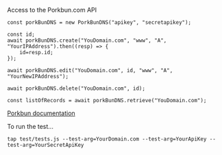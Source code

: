 
Access to the Porkbun.com API

```
const porkBunDNS = new PorkBunDNS("apikey", "secretapikey");

const id;
await porkBunDNS.create("YouDomain.com", "www", "A", "YourIPAddress").then((resp) => {
	id=resp.id;
});

await porkBunDNS.edit("YouDomain.com", id, "www", "A", "YourNewIPAddress");

await porkBunDNS.delete("YouDomain.com", id);

const listOfRecords = await porkBunDNS.retrieve("YouDomain.com");

```

[Porkbun documentation](https://porkbun.com/api/json/v3/documentation)



To run the test...

```
tap test/tests.js --test-arg=YourDomain.com --test-arg=YourApiKey --test-arg=YourSecretApiKey

```
